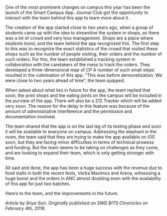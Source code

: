 <!-- TITLE: Smart Campus Team Says 212 Tracker Coming Soon -->
<!-- SUBTITLE: With cashless ANC enabling students to not only make use of their "other advances" but also to order food in advance before even getting there, the Smart Campus team has managed to generate lakhs in revenue with this initiative that was also implemented at the food stalls during Verba Maximus and Arena. Now that the 212 tracker is expected to be functional within a few weeks, the team is reveling in their recent accomplishments and the excited to see their much awaited project go live soon. -->

One of the most prominent changes on campus this year has been the launch of the Smart Campus App. Journal Club got the opportunity to interact with the team behind this app to learn more about it.

The creation of the app started close to two years ago, when a group of students came up with the idea to streamline the system in shops, as there was a lot of crowd and very less management. Shops are a place where students bond, and the team behind the app recognized this. The first step to this was to recognize the exact statistics of the crowd that visited these shops such as the number of people visiting, their orders and the number of such orders. For this, the team established a tracking system in collaboration with the caretakers of the mess to track the orders. They developed a three-dimensional map of CP A number of such small steps resulted in the culmination of this app. “This was before demonetization. We were close to two years ahead of time”, the team quipped.

When asked about what lies in future for the app, the team replied that soon, the print shops and the eating joints on the campus will be included in the purview of the app. There will also be a 212 Tracker which will be added very soon. The reason for the delay in this feature was because of the amount of administrative interference and the permission and documentation involved.

The team shared that the app is on the last leg of its testing phase and soon it will be available to everyone on campus. Addressing the elephant in the room, the team said that they are trying to make the app available on iOS soon, but they are facing minor difficulties in terms of technical prowess and funding. But the team seems to be taking on challenges as they come, and are looking to expand their team, which is only getting stronger with time.

All said and done, the app has been a huge success with the revenue due to food stalls in both the recent fests, Verba Maximus and Arena, witnessing a huge boost and the orders in ANC almost doubling even with the availability of this app for just two batches.

Here’s to the team, and the improvements in the future.

*Article by Sriya Suri. Originally published on SWD BITS Chronicles on February 4th, 2018.*